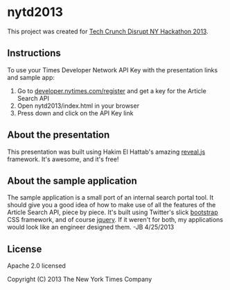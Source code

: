# nytd2013

This project was created for [Tech Crunch Disrupt NY Hackathon 2013](http://techcrunch.com/events/disrupt-ny-hackathon-2013/event-info/).

## Instructions

To use your Times Developer Network API Key with the presentation links and sample app:

1. Go to [developer.nytimes.com/register](http://developer.nytimes.com/apps/register) and get a key for the Article Search API
2. Open nytd2013/index.html in your browser
3. Press down and click on the API Key link

## About the presentation

This presentation was built using Hakim El Hattab's amazing [reveal.js](https://github.com/hakimel/reveal.js) framework.  It's awesome, and it's free!

## About the sample application

The sample application is a small port of an internal search portal tool.  It should give you a good idea of how to make use of all the features of the Article Search API, piece by piece.  It's built using Twitter's slick [bootstrap](https://github.com/twitter/bootstrap) CSS framework, and of course [jquery](https://github.com/jquery/jquery).  If it weren't for both, my applications would look like an engineer designed them. -JB 4/25/2013

## License

Apache 2.0 licensed

Copyright (C) 2013 The New York Times Company

